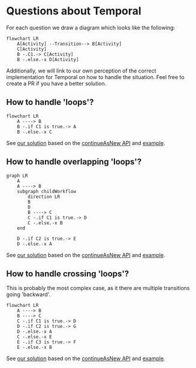# Questions about Temporal

For each question we draw a diagram which looks like the following:

```mermaid
flowchart LR
    A[Activity] --Transition--> B[Activity]
    C[Activity]
    B -.C1.-> C[Activity]
    B -.else.-x D[Activity]
```

Additionally, we will link to our own perception of the correct implementation for Temporal on how to handle the situation.
Feel free to create a PR if you have a better solution.

## How to handle 'loops'?
```mermaid
flowchart LR
    A ----> B
    B -.if C1 is true.-> A
    B -.else.-x C
```

See [our solution](./loops-solution) based on the [continueAsNew API](https://docs.temporal.io/dev-guide/typescript/features#continue-as-new)
 and [example](https://github.com/temporalio/samples-typescript/tree/main/continue-as-new).

## How to handle overlapping 'loops'?
```mermaid
graph LR
    A
    A ----> B
    subgraph childWorkflow
        direction LR
        B
        D
        B ----> C
        C -.if C1 is true.-> D
        C -.else.-x B
    end
    
    D -.if C2 is true.-> E
    D -.else.-x A
```

See [our solution](./overlapping-loops-solution) based on the [continueAsNew API](https://docs.temporal.io/dev-guide/typescript/features#continue-as-new)
and [example](https://github.com/temporalio/samples-typescript/tree/main/continue-as-new).

## How to handle crossing 'loops'?
This is probably the most complex case, as it there are multiple transitions going 'backward'.

```mermaid
flowchart LR
    A ----> B
    B ----> C
    C -.if C1 is true.-> D
    D -.if C2 is true.-> G
    D -.else.-x A
    C -.else.-x E
    E -.if C3 is true.-> F
    E -.else.-x B
```

See [our solution](./crossing-loops-solution) based on the [continueAsNew API](https://docs.temporal.io/dev-guide/typescript/features#continue-as-new)
and [example](https://github.com/temporalio/samples-typescript/tree/main/continue-as-new).